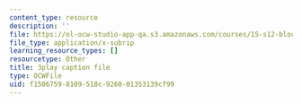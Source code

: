 ```yaml
---
content_type: resource
description: ''
file: https://ol-ocw-studio-app-qa.s3.amazonaws.com/courses/15-s12-blockchain-and-money-fall-2018/f15067598109518c926001353139cf99_CJCKTixMb70.vtt
file_type: application/x-subrip
learning_resource_types: []
resourcetype: Other
title: 3play caption file
type: OCWFile
uid: f1506759-8109-518c-9260-01353139cf99
---
```

